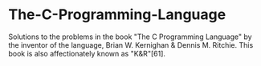 # The-C-Programming-Language
Solutions to the problems in the book "The C Programming Language" by the inventor of the language, Brian W. Kernighan &amp; Dennis M. Ritchie. This book is also affectionately known as "K&amp;R"[61].
